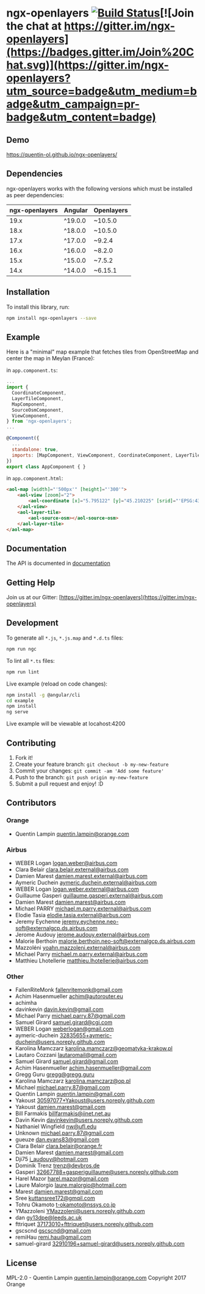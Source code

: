 # ngx-openlayers [![Build Status](https://travis-ci.org/quentin-ol/ngx-openlayers.svg?branch=master)](https://travis-ci.org/quentin-ol/ngx-openlayers)[![Join the chat at https://gitter.im/ngx-openlayers](https://badges.gitter.im/Join%20Chat.svg)](https://gitter.im/ngx-openlayers?utm_source=badge&utm_medium=badge&utm_campaign=pr-badge&utm_content=badge)

## Demo
https://quentin-ol.github.io/ngx-openlayers/

## Dependencies

ngx-openlayers works with the following versions which must be installed as peer dependencies:

| ngx-openlayers | Angular        | Openlayers     |
|----------------|----------------|----------------|
| 19.x           | ^19.0.0        | ~10.5.0        |
| 18.x           | ^18.0.0        | ~10.5.0        |
| 17.x           | ^17.0.0        | ~9.2.4         |
| 16.x           | ^16.0.0        | ~8.2.0         |
| 15.x           | ^15.0.0        | ~7.5.2         |
| 14.x           | ^14.0.0        | ~6.15.1        |

## Installation

To install this library, run:

```bash
npm install ngx-openlayers --save
```

## Example

Here is a "minimal" map example that fetches tiles from OpenStreetMap and center the map in Meylan (France):

in `app.component.ts`:
```js
...
import {
  CoordinateComponent,
  LayerTileComponent,
  MapComponent,
  SourceOsmComponent,
  ViewComponent,
} from 'ngx-openlayers';
...

@Component({
  ...
  standalone: true,
  imports: [MapComponent, ViewComponent, CoordinateComponent, LayerTileComponent, SourceOsmComponent],
})
export class AppComponent { }
```

in `app.component.html`:
```html
<aol-map [width]="'500px'" [height]="'300'">
    <aol-view [zoom]="2">
        <aol-coordinate [x]="5.795122" [y]="45.210225" [srid]="'EPSG:4326'"></aol-coordinate>
    </aol-view>
    <aol-layer-tile>
        <aol-source-osm></aol-source-osm>
    </aol-layer-tile>
</aol-map>
```

## Documentation

The API is documented in [documentation](/documentation/)

## Getting Help

Join us at our Gitter: [https://gitter.im/ngx-openlayers](https://gitter.im/ngx-openlayers)

## Development

To generate all `*.js`, `*.js.map` and `*.d.ts` files:

```bash
npm run ngc
```

To lint all `*.ts` files:

```bash
npm run lint
```

Live example (reload on code changes):

```bash
npm install -g @angular/cli
cd example
npm install
ng serve
```

Live example will be viewable at locahost:4200

## Contributing

1. Fork it!
2. Create your feature branch: `git checkout -b my-new-feature`
3. Commit your changes: `git commit -am 'Add some feature'`
4. Push to the branch: `git push origin my-new-feature`
5. Submit a pull request and enjoy! :D

## Contributors

### Orange
- Quentin Lampin <quentin.lampin@orange.com>

### Airbus
- WEBER Logan <logan.weber@airbus.com>
- Clara Belair <clara.belair.external@airbus.com>
- Damien Marest <damien.marest.external@airbus.com>
- Aymeric Duchein <aymeric.duchein.external@airbus.com>
- WEBER Logan <logan.weber.external@airbus.com>
- Guillaume Gasperi <guillaume.gasperi.external@airbus.com>
- Damien Marest <damien.marest@airbus.com>
- Michael PARRY <michael.m.parry.external@airbus.com>
- Elodie Tasia <elodie.tasia.external@airbus.com>
- Jeremy Eychenne <jeremy.eychenne.neo-soft@externalgcp.ds.airbus.com>
- Jerome Audouy <jerome.audouy.external@airbus.com>
- Malorie Berthoin <malorie.berthoin.neo-soft@externalgcp.ds.airbus.com>
- Mazzoléni <yoahn.mazzoleni.external@airbus.com>
- Michael Parry <michael.m.parry.external@airbus.com>
- Matthieu Lhotellerie  <matthieu.lhotellerie@airbus.com>

### Other

- FallenRiteMonk <fallenritemonk@gmail.com>
- Achim Hasenmueller <achim@autorouter.eu>
- achimha <guigui03>
- davinkevin <davin.kevin@gmail.com>
- Michael Parry <michael.parry.87@gmail.com>
- Samuel Girard <samuel.girard@cgi.com>
- WEBER Logan <weberlogan@gmail.com>
- aymeric-duchein <32835655+aymeric-duchein@users.noreply.github.com>
- Karolina Mamczarz <karolina.mamczarz@geomatyka-krakow.pl>
- Lautaro Cozzani <lautaromail@gmail.com>
- Samuel Girard <samuel.girard@gmail.com>
- Achim Hasenmueller <achim.hasenmueller@gmail.com>
- Gregg Guru <gregg@gregg.guru>
- Karolina Mamczarz <karolina.mamczarz@op.pl>
- Michael <michael.parry.87@gmail.com>
- Quentin Lampin <quentin.lampin@gmail.com>
- Yakoust <30597077+Yakoust@users.noreply.github.com>
- Yakoust <damien.marest@gmail.com>
- Bill Farmakis <billfarmakis@iinet.net.au>
- Davin Kevin <davinkevin@users.noreply.github.com>
- Nathaniel Wingfield <nw@ufl.edu>
- Unknown <michael.parry.87@gmail.com>
- gueuze <dan.evans83@gmail.com>
- Clara Belair <clara.belair@orange.fr>
- Damien Marest <damien.marest@gmail.com>
- Dji75 <j_audouy@hotmail.com>
- Dominik Trenz <trenz@devbros.de>
- Gasperi <32667788+gasperiguillaume@users.noreply.github.com>
- Harel Mazor <harel.mazor@gmail.com>
- Laure Malorgio <laure.malorgio@hotmail.com>
- Marest <damien.marest@gmail.com>
- Sree <kuttansree172@gmqil.com>
- Tohru Okamoto <t-okamoto@nssys.co.jp>
- YMazzoleni <YMazzoleni@users.noreply.github.com>
- dan <gy13dpe@leeds.ac.uk>
- fttriquet <37173010+fttriquet@users.noreply.github.com>
- gscscnd <gscscnd@gmail.com>
- remiHau <remi.hau@gmail.com>
- samuel-girard <32910196+samuel-girard@users.noreply.github.com>

## License

MPL-2.0 - Quentin Lampin <quentin.lampin@orange.com> Copyright 2017 Orange
